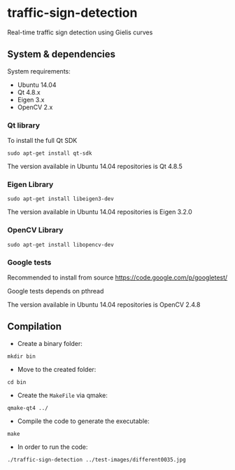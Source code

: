# traffic-sign-detection
Real-time traffic sign detection using Gielis curves

## System & dependencies

System requirements:

* Ubuntu 14.04
* Qt 4.8.x
* Eigen 3.x
* OpenCV 2.x

### Qt library

To install the full Qt SDK

`sudo apt-get install qt-sdk`

The version available in Ubuntu 14.04 repositories is Qt 4.8.5

### Eigen Library

`sudo apt-get install libeigen3-dev`

The version available in Ubuntu 14.04 repositories is Eigen 3.2.0

### OpenCV Library

`sudo apt-get install libopencv-dev`

### Google tests
Recommended to install from source
https://code.google.com/p/googletest/

Google tests depends on pthread

The version available in Ubuntu 14.04 repositories is OpenCV 2.4.8

## Compilation

* Create a binary folder:

`mkdir bin`

* Move to the created folder:

`cd bin`

* Create the `MakeFile` via qmake:

`qmake-qt4 ../`

* Compile the code to generate the executable:

`make`

* In order to run the code:

`./traffic-sign-detection ../test-images/different0035.jpg`
